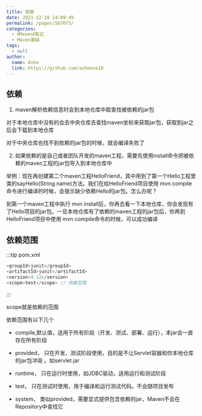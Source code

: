 ```yaml
---
title: 依赖
date: 2021-12-10 14:09:49
permalink: /pages/5b70f5/
categories:
  - 《Maven》笔记
  - Maven基础
tags:
  - null
author:
  name: Ashe
  link: https://github.com/asheone18
---
```

## 依赖

1. maven解析依赖信息时会到本地仓库中取查找被依赖的jar包

对于本地仓库中没有的会去中央仓库去查找maven坐标来获取jar包，获取到jar之后会下载到本地仓库

对于中央仓库也找不到依赖的jar包的时候，就会编译失败了

2. 如果依赖的是自己或者团队开发的maven工程，需要先使用install命令把被依赖的maven工程的jar包导入到本地仓库中

举例：现在再创建第二个maven工程HelloFriend，其中用到了第一个Hello工程里类的sayHello(String name)方法。我们在给HelloFriend项目使用 mvn compile命令进行编译的时候，会提示缺少依赖Hello的jar包。怎么办呢？

到第一个maven工程中执行 mvn install后，你再去看一下本地仓库，你会发现有了Hello项目的jar包。一旦本地仓库有了依赖的maven工程的jar包后，你再到HelloFriend项目中使用 mvn compile命令的时候，可以成功编译

## 依赖范围
:::tip pom.xml
```java
<groupId>junit</groupId>
<artifactId>junit</artifactId>
<version>4.12</version>
<scope>test</scope> // 依赖范围
```
:::

scope就是依赖的范围

依赖范围有以下几个

- compile,默认值，适用于所有阶段（开发、测试、部署、运行），本jar会一直存在所有阶段
  
- provided， 只在开发、测试阶段使用，目的是不让Servlet容器和你本地仓库的jar包冲突 。如servlet.jar
  
- runtime， 只在运行时使用，如JDBC驱动，适用运行和测试阶段

- test， 只在测试时使用，用于编译和运行测试代码。不会随项目发布
  
- system， 类似provided，需要显式提供包含依赖的jar，Maven不会在Repository中查找它
